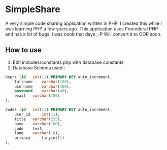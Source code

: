 # SimpleShare
A very simple code sharing application written in PHP. I created this while I was learning PHP a few years ago. 
This application uses Procedural PHP and has a lot of bugs. I was noob that days ;-P
Will convert it to OOP soon.

How to use
---
1. Edit includes/constants.php with database constants
2. Database Schema used :
```SQL
Users (id 	int(11) PRIMARY KEY	auto_increment, 
	fullname 	varchar(100),
	username 	varchar(100),
	password 	varchar(40),
	email 	varchar(100)
);

Codes (id 	int(11) PRIMARY KEY auto_increment,
	user_id 	int(11),
	title 	varchar(255),
	name 	varchar(100),
	code 	text,
	lang 	varchar(10),
	privacy 	tinyint(1)
);
```
